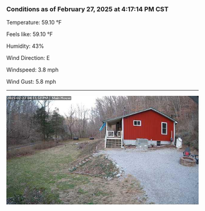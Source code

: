 ### Conditions as of February 27, 2025 at 4:17:14 PM CST 

Temperature: 59.10 &deg;F

Feels like: 59.10 &deg;F

Humidity: 43%

Wind Direction: E

Windspeed: 3.8 mph

Wind Gust: 5.8 mph

---

<img src="./images/latest.jpeg"/>

